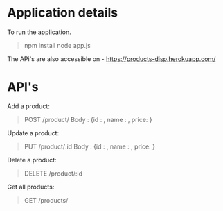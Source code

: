 # Application details
 
 To run the application.
 > npm install
 > node app.js

The APi's are also accessible on - https://products-disp.herokuapp.com/

# API's
Add a product:
  > POST /product/
  > Body : {id : <Number>, name : <string>, price: <Number>}

Update a product:
> PUT /product/:id
> Body : {id : <Number>, name : <string>, price: <Number>}

Delete a product:
> DELETE /product/:id

Get all products:
> GET /products/